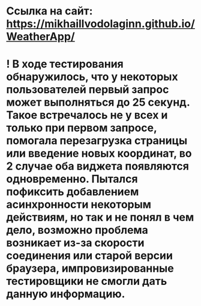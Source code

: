 # Ссылка на сайт: https://mikhaillvodolaginn.github.io/WeatherApp/
# ! В ходе тестирования обнаружилось, что у некоторых пользователей первый запрос может выполняться до 25 секунд. Такое встречалось не у всех и только при первом запросе, помогала перезагрузка страницы или введение новых координат, во 2 случае оба виджета появляются одновременно. Пытался пофиксить добавлением асинхронности некоторым действиям, но так и не понял в чем дело, возможно проблема возникает из-за скорости соединения или старой версии браузера, импровизированные тестировщики не смогли дать данную информацию.

